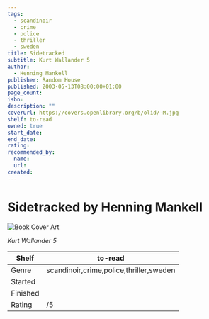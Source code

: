 ```yaml
---
tags:
  - scandinoir
  - crime
  - police
  - thriller
  - sweden
title: Sidetracked
subtitle: Kurt Wallander 5
author:
  - Henning Mankell
publisher: Random House
published: 2003-05-13T08:00:00+01:00
page_count:
isbn:
description: ""
coverUrl: https://covers.openlibrary.org/b/olid/-M.jpg
shelf: to-read
owned: true
start_date:
end_date:
rating:
recommended_by:
  name:
  url:
created:
---
```


# Sidetracked by Henning Mankell

![Book Cover Art](https://covers.openlibrary.org/b/olid/-M.jpg)

_Kurt Wallander 5_

| Shelf | to-read |
| --- | --- |
| Genre | scandinoir,crime,police,thriller,sweden |
| Started |  |
| Finished |  |
| Rating | /5 |

